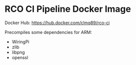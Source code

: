 # RCO CI Pipeline Docker Image

Docker Hub: https://hub.docker.com/r/mq89/rco-ci

Precompiles some dependencies for ARM:

- WiringPi
- zlib
- libpng
- openssl

